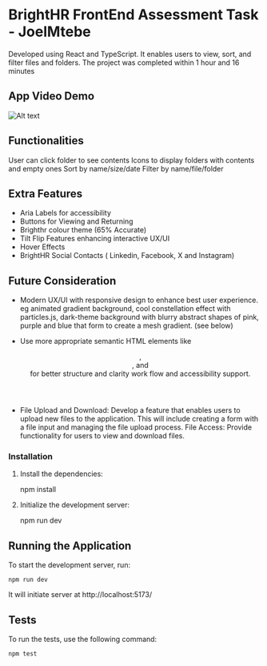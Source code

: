 # BrightHR FrontEnd Assessment Task - JoelMtebe

Developed using React and TypeScript. It enables users to view, sort, and filter files and folders. The project was completed within 1 hour and 16 minutes

## App Video Demo
![Alt text](https://github.com/bwoinextdoor/BrightHR-FrontEnd-JoelM/blob/main/public/demo%2000.46.45.gif)


## Functionalities

User can click folder to see contents
Icons to display folders with contents and empty ones
Sort by name/size/date
Filter by name/file/folder 

## Extra  Features

- Aria Labels for accessibility
- Buttons for Viewing and Returning
- Brighthr colour theme (65% Accurate)
- Tilt Flip Features enhancing interactive UX/UI
- Hover Effects
- BrightHR Social Contacts ( Linkedin, Facebook, X and Instagram)

## Future Consideration

- Modern UX/UI  with responsive design to enhance best user experience. eg animated gradient background, cool constellation effect with particles.js, dark-theme background with blurry abstract shapes of pink, purple and blue that form to create a mesh gradient. (see below)

- Use more appropriate semantic HTML elements like <header>, <main>, and <section> for better structure and clarity work flow and accessibility support.

- File Upload and Download: Develop a feature that enables users to upload new files to the application. This will include creating a form with a file input and managing the file upload process. File Access: Provide functionality for users to view and download files.


### Installation

1. Install the dependencies:

    npm install

2. Initialize the development server:

    npm run dev

## Running the Application

To start the development server, run:

    npm run dev

It will initiate  server at http://localhost:5173/

##  Tests

To run the tests, use the following command:

    npm test


